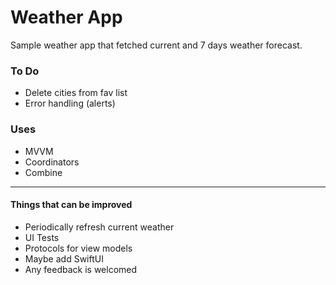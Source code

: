 # Weather App

Sample weather app that fetched current and 7 days weather forecast.

### To Do
- Delete cities from fav list
- Error handling (alerts)

### Uses
- MVVM
- Coordinators
- Combine
---
#### Things that can be improved
- Periodically refresh current weather
- UI Tests
- Protocols for view models
- Maybe add SwiftUI
- Any feedback is welcomed
